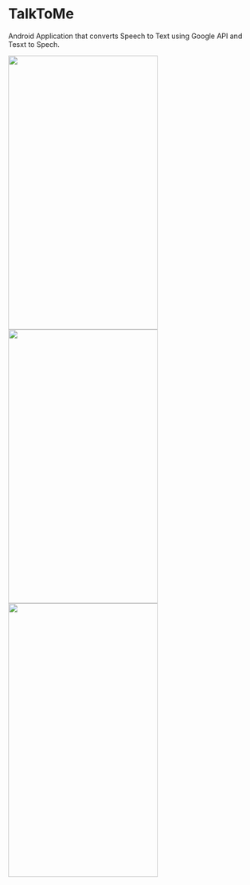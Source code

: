 # TalkToMe
Android Application that converts Speech to Text using Google API and Tesxt to Spech.

<img src="https://user-images.githubusercontent.com/43178958/90164027-8137f000-ddb4-11ea-9d53-e342ba9af173.gif" width="300" height="550"/><img src="https://user-images.githubusercontent.com/43178958/90164243-c8be7c00-ddb4-11ea-90ee-945ff22ee170.gif" width="300" height="550"/><img src="https://user-images.githubusercontent.com/43178958/90166496-f658f480-ddb7-11ea-8921-647e67f207c1.gif" width="300" height="550"/>

